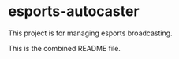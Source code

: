 # esports-autocaster

This project is for managing esports broadcasting.

This is the combined README file.
